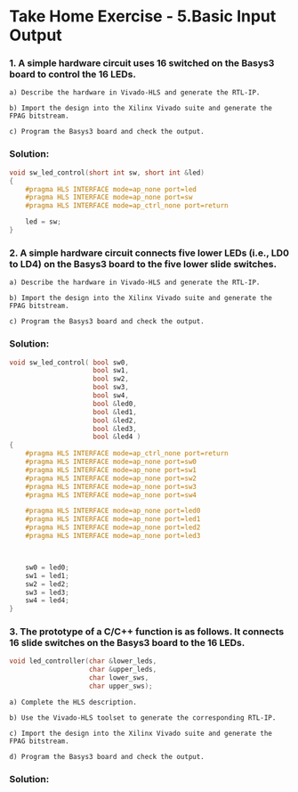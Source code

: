 # Take Home Exercise - 5.Basic Input Output


### 1. A simple hardware circuit uses 16 switched on the Basys3 board to control the 16 LEDs.

    a) Describe the hardware in Vivado-HLS and generate the RTL-IP.

    b) Import the design into the Xilinx Vivado suite and generate the FPAG bitstream.

    c) Program the Basys3 board and check the output.

### Solution:
```c
void sw_led_control(short int sw, short int &led)
{
	#pragma HLS INTERFACE mode=ap_none port=led
	#pragma HLS INTERFACE mode=ap_none port=sw
	#pragma HLS INTERFACE mode=ap_ctrl_none port=return

	led = sw;
}

```

### 2. A simple hardware circuit connects five lower LEDs (i.e., LD0 to LD4) on the Basys3 board to the five lower slide switches.

    a) Describe the hardware in Vivado-HLS and generate the RTL-IP.

    b) Import the design into the Xilinx Vivado suite and generate the FPAG bitstream.

    c) Program the Basys3 board and check the output.


### Solution:
```c
void sw_led_control( bool sw0,
					 bool sw1,
					 bool sw2,
					 bool sw3,
					 bool sw4,
					 bool &led0,
					 bool &led1,
					 bool &led2,
					 bool &led3,
					 bool &led4 )
{
	#pragma HLS INTERFACE mode=ap_ctrl_none port=return
	#pragma HLS INTERFACE mode=ap_none port=sw0
	#pragma HLS INTERFACE mode=ap_none port=sw1
	#pragma HLS INTERFACE mode=ap_none port=sw2
	#pragma HLS INTERFACE mode=ap_none port=sw3
	#pragma HLS INTERFACE mode=ap_none port=sw4

	#pragma HLS INTERFACE mode=ap_none port=led0
	#pragma HLS INTERFACE mode=ap_none port=led1
	#pragma HLS INTERFACE mode=ap_none port=led2
	#pragma HLS INTERFACE mode=ap_none port=led3



	sw0 = led0;
	sw1 = led1;
	sw2 = led2;
	sw3 = led3;
	sw4 = led4;
}

```



### 3. The prototype of a C/C++ function is as follows. It connects 16 slide switches on the Basys3 board to the 16 LEDs.

```cpp
void led_controller(char &lower_leds,
                    char &upper_leds,
                    char lower_sws,
                    char upper_sws);

```
    a) Complete the HLS description.

    b) Use the Vivado-HLS toolset to generate the corresponding RTL-IP.

    c) Import the design into the Xilinx Vivado suite and generate the FPAG bitstream.

    d) Program the Basys3 board and check the output.

### Solution:
```cpp

```
